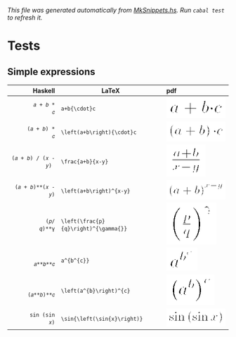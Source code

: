 _This file was generated automatically from [MkSnippets.hs](test/PdfSnippets/MkSnippets.hs). Run `cabal test` to refresh it._
# Tests
## Simple expressions
| Haskell | LaTeX | pdf |
| ---: | --- | :--- |
| `        𝑎 + 𝑏 * 𝑐 ` | `a+b{\cdot}c` | ![pdflatex-rendered version of `a+b{\cdot}c`](test/PdfSnippets/aPLUSbOBRACEBACKSLASHcdotCBRACEc.png) |
| `      (𝑎 + 𝑏) * 𝑐 ` | `\left(a+b\right){\cdot}c` | ![pdflatex-rendered version of `\left(a+b\right){\cdot}c`](test/PdfSnippets/BACKSLASHleftOPARENaPLUSbBACKSLASHrightCPARENOBRACEBACKSLASHcdotCBRACEc.png) |
| `(𝑎 + 𝑏) / (𝑥 - 𝑦) ` | `\frac{a+b}{x-y}` | ![pdflatex-rendered version of `\frac{a+b}{x-y}`](test/PdfSnippets/BACKSLASHfracOBRACEaPLUSbCBRACEOBRACExMINUSyCBRACE.png) |
| ` (𝑎 + 𝑏)**(𝑥 - 𝑦) ` | `\left(a+b\right)^{x-y}` | ![pdflatex-rendered version of `\left(a+b\right)^{x-y}`](test/PdfSnippets/BACKSLASHleftOPARENaPLUSbBACKSLASHrightCPARENTOTHEOBRACExMINUSyCBRACE.png) |
| `         (𝑝/𝑞)**γ ` | `\left(\frac{p}{q}\right)^{\gamma{}}` | ![pdflatex-rendered version of `\left(\frac{p}{q}\right)^{\gamma{}}`](test/PdfSnippets/BACKSLASHleftOPARENBACKSLASHfracOBRACEpCBRACEOBRACEqCBRACEBACKSLASHrightCPARENTOTHEOBRACEBACKSLASHgammaOBRACECBRACECBRACE.png) |
| `          𝑎**𝑏**𝑐 ` | `a^{b^{c}}` | ![pdflatex-rendered version of `a^{b^{c}}`](test/PdfSnippets/aTOTHEOBRACEbTOTHEOBRACEcCBRACECBRACE.png) |
| `        (𝑎**𝑏)**𝑐 ` | `\left(a^{b}\right)^{c}` | ![pdflatex-rendered version of `\left(a^{b}\right)^{c}`](test/PdfSnippets/BACKSLASHleftOPARENaTOTHEOBRACEbCBRACEBACKSLASHrightCPARENTOTHEOBRACEcCBRACE.png) |
| `      sin (sin 𝑥) ` | `\sin{\left(\sin{x}\right)}` | ![pdflatex-rendered version of `\sin{\left(\sin{x}\right)}`](test/PdfSnippets/BACKSLASHsinOBRACEBACKSLASHleftOPARENBACKSLASHsinOBRACExCBRACEBACKSLASHrightCPARENCBRACE.png) |
